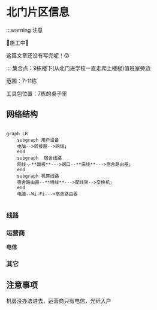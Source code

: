 # 北门片区信息
:::warning 注意

🚧施工中🚧

这篇文章还没有写完呢！😛

:::
集合点：9栋楼下(从北门进学校一直走爬上楼梯)值班室旁边

范围：7-11栋

工具包位置：7栋的桌子里
## 网络结构
```mermaid

graph LR
    subgraph 用户设备
    电脑-->转接器-->网线;
    end
    subgraph  宿舍线路 
    网线--**面板**--->端口--**床线**--->宿舍路由器;
    end
    subgraph 机房线路
    宿舍路由器--**墙线**--->配线架-->交换机;
    end
    电脑--Wi-Fi--->宿舍路由器
    
```
### 线路
### 运营商
**电信**
### 其它
## 注意事项

机房没办法进去，运营商只有电信，光纤入户
